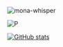![mona-whisper](https://github.githubassets.com/images/mona-whisper.gif)

![P](https://github-profile-trophy.vercel.app/?username=ryo-ma&theme=flat)

[![GitHub stats](https://github-readme-stats.vercel.app/api?username=3job)](https://github.com/anuraghazra/github-readme-stats)
